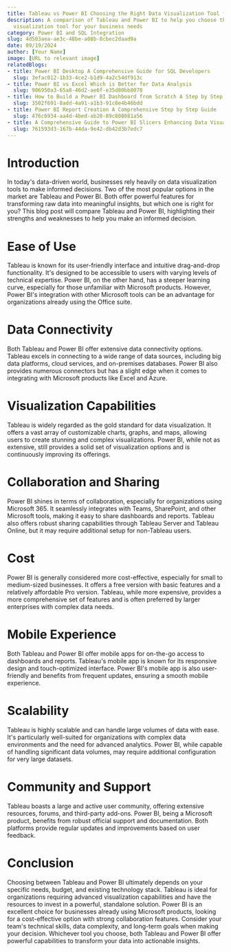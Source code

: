 ```yaml
---
title: Tableau vs Power BI Choosing the Right Data Visualization Tool for Your Needs
description: A comparison of Tableau and Power BI to help you choose the best data
  visualization tool for your business needs
category: Power BI and SQL Integration
slug: 4d503aea-ae3c-48be-a08b-8cbec2daad9a
date: 09/19/2024
author: [Your Name]
image: [URL to relevant image]
relatedBlogs:
- title: Power BI Desktop A Comprehensive Guide for SQL Developers
  slug: 3efac012-1b33-4ce2-b1d9-4a2c54df913c
- title: Power BI vs Excel Which is Better for Data Analysis
  slug: 906950a3-65a8-46d2-ae6f-e35d80bb8078
- title: How to Build a Power BI Dashboard from Scratch A Step by Step Guide
  slug: 3502f691-8add-4a91-a1b3-91c8e4b46bdd
- title: Power BI Report Creation A Comprehensive Step by Step Guide
  slug: 476c6934-aa4d-4bed-ab20-89c808081a56
- title: A Comprehensive Guide to Power BI Slicers Enhancing Data Visualization
  slug: 761593d3-167b-44da-9e42-db42d3b7edc7
---
```


# Introduction

In today's data-driven world, businesses rely heavily on data visualization tools to make informed decisions. Two of the most popular options in the market are Tableau and Power BI. Both offer powerful features for transforming raw data into meaningful insights, but which one is right for you? This blog post will compare Tableau and Power BI, highlighting their strengths and weaknesses to help you make an informed decision.

# Ease of Use

Tableau is known for its user-friendly interface and intuitive drag-and-drop functionality. It's designed to be accessible to users with varying levels of technical expertise. Power BI, on the other hand, has a steeper learning curve, especially for those unfamiliar with Microsoft products. However, Power BI's integration with other Microsoft tools can be an advantage for organizations already using the Office suite.

# Data Connectivity

Both Tableau and Power BI offer extensive data connectivity options. Tableau excels in connecting to a wide range of data sources, including big data platforms, cloud services, and on-premises databases. Power BI also provides numerous connectors but has a slight edge when it comes to integrating with Microsoft products like Excel and Azure.

# Visualization Capabilities

Tableau is widely regarded as the gold standard for data visualization. It offers a vast array of customizable charts, graphs, and maps, allowing users to create stunning and complex visualizations. Power BI, while not as extensive, still provides a solid set of visualization options and is continuously improving its offerings.

# Collaboration and Sharing

Power BI shines in terms of collaboration, especially for organizations using Microsoft 365. It seamlessly integrates with Teams, SharePoint, and other Microsoft tools, making it easy to share dashboards and reports. Tableau also offers robust sharing capabilities through Tableau Server and Tableau Online, but it may require additional setup for non-Tableau users.

# Cost

Power BI is generally considered more cost-effective, especially for small to medium-sized businesses. It offers a free version with basic features and a relatively affordable Pro version. Tableau, while more expensive, provides a more comprehensive set of features and is often preferred by larger enterprises with complex data needs.

# Mobile Experience

Both Tableau and Power BI offer mobile apps for on-the-go access to dashboards and reports. Tableau's mobile app is known for its responsive design and touch-optimized interface. Power BI's mobile app is also user-friendly and benefits from frequent updates, ensuring a smooth mobile experience.

# Scalability

Tableau is highly scalable and can handle large volumes of data with ease. It's particularly well-suited for organizations with complex data environments and the need for advanced analytics. Power BI, while capable of handling significant data volumes, may require additional configuration for very large datasets.

# Community and Support

Tableau boasts a large and active user community, offering extensive resources, forums, and third-party add-ons. Power BI, being a Microsoft product, benefits from robust official support and documentation. Both platforms provide regular updates and improvements based on user feedback.

# Conclusion

Choosing between Tableau and Power BI ultimately depends on your specific needs, budget, and existing technology stack. Tableau is ideal for organizations requiring advanced visualization capabilities and have the resources to invest in a powerful, standalone solution. Power BI is an excellent choice for businesses already using Microsoft products, looking for a cost-effective option with strong collaboration features. Consider your team's technical skills, data complexity, and long-term goals when making your decision. Whichever tool you choose, both Tableau and Power BI offer powerful capabilities to transform your data into actionable insights.